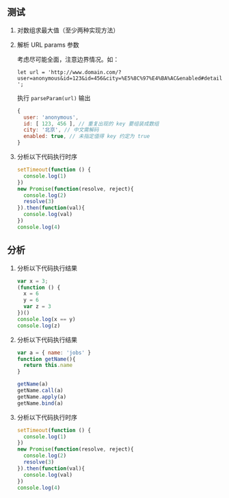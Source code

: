 ## 测试

1. 对数组求最大值（至少两种实现方法）
2. 解析 URL params 参数

    考虑尽可能全面，注意边界情况。如：

    `let url = 'http://www.domain.com/?user=anonymous&id=123&id=456&city=%E5%8C%97%E4%BA%AC&enabled#detail';`

    执行 `parseParam(url)` 输出

    ```js
    {
      user: 'anonymous',
      id: [ 123, 456 ], // 重复出现的 key 要组装成数组
      city: '北京', // 中文需解码
      enabled: true, // 未指定值得 key 约定为 true
    }
    ```

3. 分析以下代码执行时序

    ```js
    setTimeout(function () {
      console.log(1)
    })
    new Promise(function(resolve, reject){
      console.log(2)
      resolve(3)
    }).then(function(val){
      console.log(val)
    })
    console.log(4)
    ```

## 分析

1. 分析以下代码执行结果

    ```js
    var x = 3;
    (function () {
      x = 6
      y = 6
      var z = 3
    })()
    console.log(x == y)
    console.log(z)
    ```

2. 分析以下代码执行结果

    ```js
    var a = { name: 'jobs' }
    function getName(){
      return this.name
    }

    getName(a)
    getName.call(a)
    getName.apply(a)
    getName.bind(a)
    ```

3. 分析以下代码执行时序

    ```js
    setTimeout(function () {
      console.log(1)
    })
    new Promise(function(resolve, reject){
      console.log(2)
      resolve(3)
    }).then(function(val){
      console.log(val)
    })
    console.log(4)
    ```
